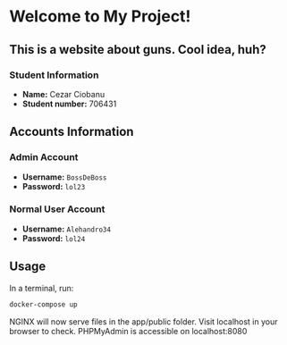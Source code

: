 # Welcome to My Project!

## This is a website about guns. Cool idea, huh?

### Student Information

- **Name:** Cezar Ciobanu
- **Student number:** 706431

## Accounts Information

### Admin Account

- **Username:** `BossDeBoss`
- **Password:** `lol23`

### Normal User Account

- **Username:** `Alehandro34`
- **Password:** `lol24`

## Usage

In a terminal, run:

```bash
docker-compose up
```

NGINX will now serve files in the app/public folder. Visit localhost in your browser to check.
PHPMyAdmin is accessible on localhost:8080
